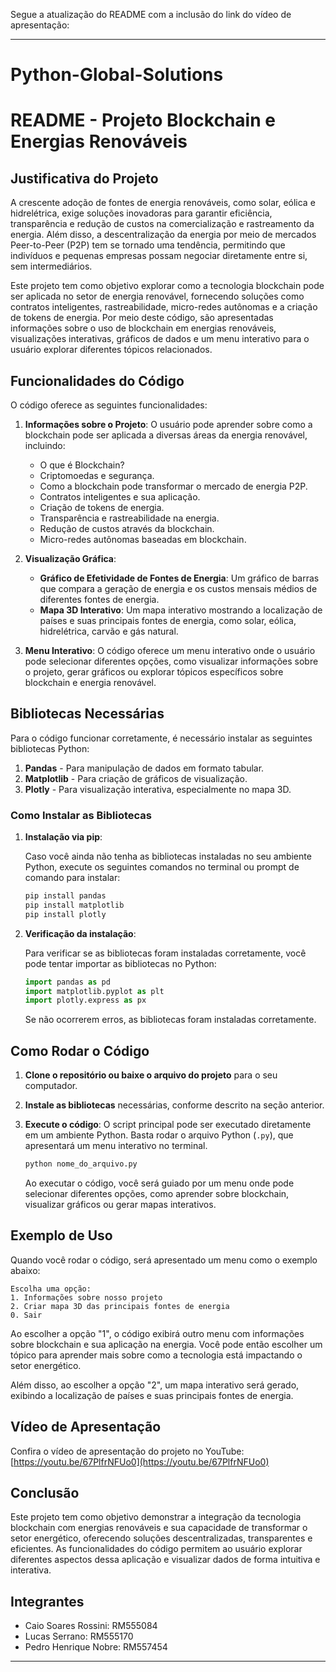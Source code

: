 Segue a atualização do README com a inclusão do link do vídeo de apresentação:  

---

# Python-Global-Solutions  
# README - Projeto Blockchain e Energias Renováveis  

## Justificativa do Projeto  

A crescente adoção de fontes de energia renováveis, como solar, eólica e hidrelétrica, exige soluções inovadoras para garantir eficiência, transparência e redução de custos na comercialização e rastreamento da energia. Além disso, a descentralização da energia por meio de mercados Peer-to-Peer (P2P) tem se tornado uma tendência, permitindo que indivíduos e pequenas empresas possam negociar diretamente entre si, sem intermediários.  

Este projeto tem como objetivo explorar como a tecnologia blockchain pode ser aplicada no setor de energia renovável, fornecendo soluções como contratos inteligentes, rastreabilidade, micro-redes autônomas e a criação de tokens de energia. Por meio deste código, são apresentadas informações sobre o uso de blockchain em energias renováveis, visualizações interativas, gráficos de dados e um menu interativo para o usuário explorar diferentes tópicos relacionados.  

## Funcionalidades do Código  

O código oferece as seguintes funcionalidades:  

1. **Informações sobre o Projeto**: O usuário pode aprender sobre como a blockchain pode ser aplicada a diversas áreas da energia renovável, incluindo:  
   - O que é Blockchain?  
   - Criptomoedas e segurança.  
   - Como a blockchain pode transformar o mercado de energia P2P.  
   - Contratos inteligentes e sua aplicação.  
   - Criação de tokens de energia.  
   - Transparência e rastreabilidade na energia.  
   - Redução de custos através da blockchain.  
   - Micro-redes autônomas baseadas em blockchain.  

2. **Visualização Gráfica**:  
   - **Gráfico de Efetividade de Fontes de Energia**: Um gráfico de barras que compara a geração de energia e os custos mensais médios de diferentes fontes de energia.  
   - **Mapa 3D Interativo**: Um mapa interativo mostrando a localização de países e suas principais fontes de energia, como solar, eólica, hidrelétrica, carvão e gás natural.  

3. **Menu Interativo**: O código oferece um menu interativo onde o usuário pode selecionar diferentes opções, como visualizar informações sobre o projeto, gerar gráficos ou explorar tópicos específicos sobre blockchain e energia renovável.  

## Bibliotecas Necessárias  

Para o código funcionar corretamente, é necessário instalar as seguintes bibliotecas Python:  

1. **Pandas** - Para manipulação de dados em formato tabular.  
2. **Matplotlib** - Para criação de gráficos de visualização.  
3. **Plotly** - Para visualização interativa, especialmente no mapa 3D.  

### Como Instalar as Bibliotecas  

1. **Instalação via pip**:  

   Caso você ainda não tenha as bibliotecas instaladas no seu ambiente Python, execute os seguintes comandos no terminal ou prompt de comando para instalar:  

   ```bash  
   pip install pandas  
   pip install matplotlib  
   pip install plotly  
   ```  

2. **Verificação da instalação**:  

   Para verificar se as bibliotecas foram instaladas corretamente, você pode tentar importar as bibliotecas no Python:  

   ```python  
   import pandas as pd  
   import matplotlib.pyplot as plt  
   import plotly.express as px  
   ```  

   Se não ocorrerem erros, as bibliotecas foram instaladas corretamente.  

## Como Rodar o Código  

1. **Clone o repositório ou baixe o arquivo do projeto** para o seu computador.  
2. **Instale as bibliotecas** necessárias, conforme descrito na seção anterior.  
3. **Execute o código**: O script principal pode ser executado diretamente em um ambiente Python. Basta rodar o arquivo Python (`.py`), que apresentará um menu interativo no terminal.  

   ```bash  
   python nome_do_arquivo.py  
   ```  

   Ao executar o código, você será guiado por um menu onde pode selecionar diferentes opções, como aprender sobre blockchain, visualizar gráficos ou gerar mapas interativos.  

## Exemplo de Uso  

Quando você rodar o código, será apresentado um menu como o exemplo abaixo:  

```
Escolha uma opção:  
1. Informações sobre nosso projeto  
2. Criar mapa 3D das principais fontes de energia  
0. Sair  
```  

Ao escolher a opção "1", o código exibirá outro menu com informações sobre blockchain e sua aplicação na energia. Você pode então escolher um tópico para aprender mais sobre como a tecnologia está impactando o setor energético.  

Além disso, ao escolher a opção "2", um mapa interativo será gerado, exibindo a localização de países e suas principais fontes de energia.  

## Vídeo de Apresentação  

Confira o vídeo de apresentação do projeto no YouTube: [https://youtu.be/67PlfrNFUo0](https://youtu.be/67PlfrNFUo0)  

## Conclusão  

Este projeto tem como objetivo demonstrar a integração da tecnologia blockchain com energias renováveis e sua capacidade de transformar o setor energético, oferecendo soluções descentralizadas, transparentes e eficientes. As funcionalidades do código permitem ao usuário explorar diferentes aspectos dessa aplicação e visualizar dados de forma intuitiva e interativa.  

## Integrantes  
- Caio Soares Rossini: RM555084  
- Lucas Serrano: RM555170  
- Pedro Henrique Nobre: RM557454  

---  
